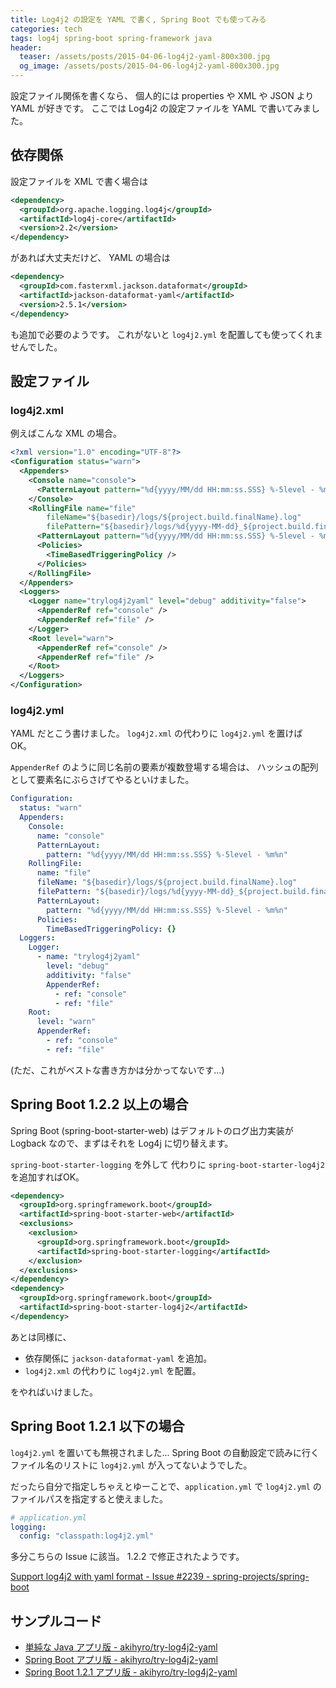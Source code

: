 ```yaml
---
title: Log4j2 の設定を YAML で書く, Spring Boot でも使ってみる
categories: tech
tags: log4j spring-boot spring-framework java
header:
  teaser: /assets/posts/2015-04-06-log4j2-yaml-800x300.jpg
  og_image: /assets/posts/2015-04-06-log4j2-yaml-800x300.jpg
---
```


設定ファイル関係を書くなら、
個人的には properties や XML や JSON より YAML が好きです。
ここでは Log4j2 の設定ファイルを YAML で書いてみました。

<!--more-->

## 依存関係

設定ファイルを XML で書く場合は

```xml
<dependency>
  <groupId>org.apache.logging.log4j</groupId>
  <artifactId>log4j-core</artifactId>
  <version>2.2</version>
</dependency>
```

があれば大丈夫だけど、 YAML の場合は

```xml
<dependency>
  <groupId>com.fasterxml.jackson.dataformat</groupId>
  <artifactId>jackson-dataformat-yaml</artifactId>
  <version>2.5.1</version>
</dependency>
```

も追加で必要のようです。
これがないと `log4j2.yml` を配置しても使ってくれませんでした。

## 設定ファイル

### log4j2.xml

例えばこんな XML の場合。

```xml
<?xml version="1.0" encoding="UTF-8"?>
<Configuration status="warn">
  <Appenders>
    <Console name="console">
      <PatternLayout pattern="%d{yyyy/MM/dd HH:mm:ss.SSS} %-5level - %m%n" />
    </Console>
    <RollingFile name="file"
        fileName="${basedir}/logs/${project.build.finalName}.log"
        filePattern="${basedir}/logs/%d{yyyy-MM-dd}_${project.build.finalName}.log.gz">
      <PatternLayout pattern="%d{yyyy/MM/dd HH:mm:ss.SSS} %-5level - %m%n" />
      <Policies>
        <TimeBasedTriggeringPolicy />
      </Policies>
    </RollingFile>
  </Appenders>
  <Loggers>
    <Logger name="trylog4j2yaml" level="debug" additivity="false">
      <AppenderRef ref="console" />
      <AppenderRef ref="file" />
    </Logger>
    <Root level="warn">
      <AppenderRef ref="console" />
      <AppenderRef ref="file" />
    </Root>
  </Loggers>
</Configuration>
```

### log4j2.yml

YAML だとこう書けました。
`log4j2.xml` の代わりに `log4j2.yml` を置けば OK。

`AppenderRef` のように同じ名前の要素が複数登場する場合は、
ハッシュの配列として要素名にぶらさげてやるといけました。

```yaml
Configuration:
  status: "warn"
  Appenders:
    Console:
      name: "console"
      PatternLayout:
        pattern: "%d{yyyy/MM/dd HH:mm:ss.SSS} %-5level - %m%n"
    RollingFile:
      name: "file"
      fileName: "${basedir}/logs/${project.build.finalName}.log"
      filePattern: "${basedir}/logs/%d{yyyy-MM-dd}_${project.build.finalName}.log.gz"
      PatternLayout:
        pattern: "%d{yyyy/MM/dd HH:mm:ss.SSS} %-5level - %m%n"
      Policies:
        TimeBasedTriggeringPolicy: {}
  Loggers:
    Logger:
      - name: "trylog4j2yaml"
        level: "debug"
        additivity: "false"
        AppenderRef:
          - ref: "console"
          - ref: "file"
    Root:
      level: "warn"
      AppenderRef:
        - ref: "console"
        - ref: "file"
```

(ただ、これがベストな書き方かは分かってないです...)

## Spring Boot 1.2.2 以上の場合

Spring Boot (spring-boot-starter-web) はデフォルトのログ出力実装が
Logback なので、まずはそれを Log4j に切り替えます。

`spring-boot-starter-logging` を外して
代わりに `spring-boot-starter-log4j2` を追加すればOK。

```xml
<dependency>
  <groupId>org.springframework.boot</groupId>
  <artifactId>spring-boot-starter-web</artifactId>
  <exclusions>
    <exclusion>
      <groupId>org.springframework.boot</groupId>
      <artifactId>spring-boot-starter-logging</artifactId>
    </exclusion>
  </exclusions>
</dependency>
<dependency>
  <groupId>org.springframework.boot</groupId>
  <artifactId>spring-boot-starter-log4j2</artifactId>
</dependency>
```

あとは同様に、

* 依存関係に `jackson-dataformat-yaml` を追加。
* `log4j2.xml` の代わりに `log4j2.yml` を配置。

をやればいけました。

## Spring Boot 1.2.1 以下の場合

`log4j2.yml` を置いても無視されました...
Spring Boot の自動設定で読みに行くファイル名のリストに
`log4j2.yml` が入ってないようでした。

だったら自分で指定しちゃえとゆーことで、`application.yml` で
`log4j2.yml` のファイルパスを指定すると使えました。

```yaml
# application.yml
logging:
  config: "classpath:log4j2.yml"
```

多分こちらの Issue に該当。
1.2.2 で修正されたようです。

[Support log4j2 with yaml format - Issue #2239 - spring-projects/spring-boot](https://github.com/spring-projects/spring-boot/issues/2239)

## サンプルコード

* [単純な Java アプリ版 - akihyro/try-log4j2-yaml](https://github.com/akihyro/try-log4j2-yaml/tree/master/simple-app)
* [Spring Boot アプリ版 - akihyro/try-log4j2-yaml](https://github.com/akihyro/try-log4j2-yaml/tree/master/spring-boot-app)
* [Spring Boot 1.2.1 アプリ版 - akihyro/try-log4j2-yaml](https://github.com/akihyro/try-log4j2-yaml/tree/spring-boot-1.2.1/spring-boot-app)
